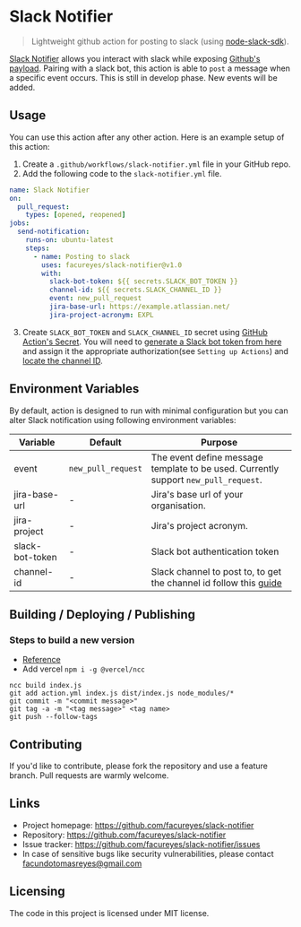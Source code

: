 # Slack Notifier
> Lightweight github action for posting to slack (using [node-slack-sdk](https://github.com/slackapi/node-slack-sdk)).

[Slack Notifier](https://github.com/facureyes/slack-notifier) allows you interact with slack while exposing [Github's payload](https://developer.github.com/webhooks/event-payloads/). Pairing with a slack bot, this action is able to `post` a message when a specific event occurs. This is still in develop phase. New events will be added.

## Usage

You can use this action after any other action. Here is an example setup of this action:

1. Create a `.github/workflows/slack-notifier.yml` file in your GitHub repo.
2. Add the following code to the `slack-notifier.yml` file. 

```yml
name: Slack Notifier
on: 
  pull_request:
    types: [opened, reopened]
jobs:
  send-notification:
    runs-on: ubuntu-latest
    steps:
      - name: Posting to slack
        uses: facureyes/slack-notifier@v1.0
        with:
          slack-bot-token: ${{ secrets.SLACK_BOT_TOKEN }}
          channel-id: ${{ secrets.SLACK_CHANNEL_ID }}
          event: new_pull_request
          jira-base-url: https://example.atlassian.net/
          jira-project-acronym: EXPL
```

3. Create `SLACK_BOT_TOKEN` and `SLACK_CHANNEL_ID` secret using [GitHub Action's Secret](https://help.github.com/en/actions/configuring-and-managing-workflows/creating-and-storing-encrypted-secrets#creating-encrypted-secrets-for-a-repository). You will need to [generate a Slack bot token from here](https://api.slack.com/authentication/token-types#bot) and assign it the appropriate authorization(see `Setting up Actions`) and [locate the channel ID](https://stackoverflow.com/a/57246565/9932533).

## Environment Variables

By default, action is designed to run with minimal configuration but you can alter Slack notification using following environment variables:

Variable  | Default | Purpose
----|----|----
event | `new_pull_request` | The event define message template to be used. Currently support `new_pull_request`.
jira-base-url | - | Jira's base url of your organisation.
jira-project  | - | Jira's project acronym.
slack-bot-token | - | Slack bot authentication token
channel-id  | - | Slack channel to post to, to get the channel id follow this [guide](https://stackoverflow.com/a/57246565/9932533) 

## Building / Deploying / Publishing

### Steps to build a new version

- [Reference](https://docs.github.com/en/actions/creating-actions/creating-a-javascript-action)
- Add vercel `npm i -g @vercel/ncc`

```
ncc build index.js
git add action.yml index.js dist/index.js node_modules/* 
git commit -m "<commit message>"
git tag -a -m "<tag message>" <tag name>
git push --follow-tags
```

## Contributing

If you'd like to contribute, please fork the repository and use a feature
branch. Pull requests are warmly welcome.

## Links

- Project homepage: https://github.com/facureyes/slack-notifier
- Repository: https://github.com/facureyes/slack-notifier
- Issue tracker: https://github.com/facureyes/slack-notifier/issues
- In case of sensitive bugs like security vulnerabilities, please contact [facundotomasreyes@gmail.com](mailto:facundotomasreyes@gmail.com)

## Licensing

The code in this project is licensed under MIT license.
